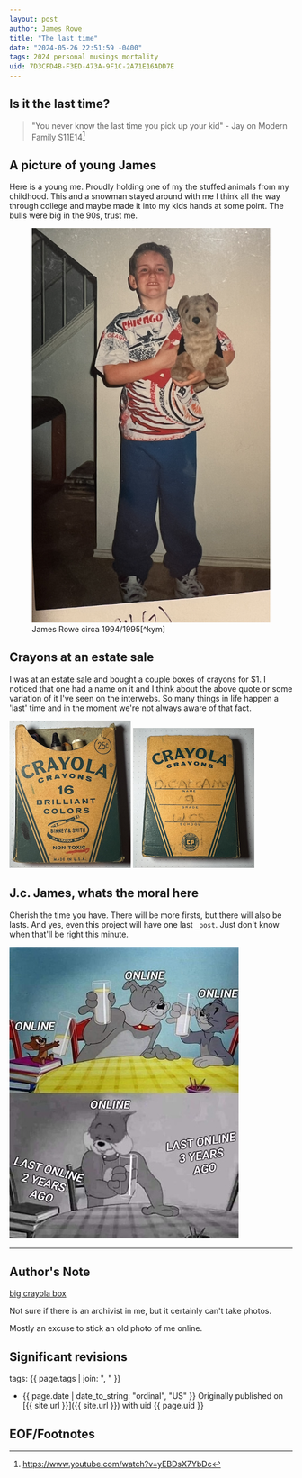 ```yaml
---
layout: post
author: James Rowe
title: "The last time"
date: "2024-05-26 22:51:59 -0400"
tags: 2024 personal musings mortality
uid: 7D3CFD4B-F3ED-473A-9F1C-2A71E16ADD7E
---
```


## Is it the last time?

> "You never know the last time you pick up your kid" - Jay on Modern Family S11E14[^youtube]

## A picture of young James

Here is a young me. Proudly holding one of my the stuffed animals from my childhood. This and a snowman stayed around with me I think all the way through college and maybe made it into my kids hands at some point. The bulls were big in the 90s, trust me.

<figure>
  <img src="/assets/posts-images/james-94-95-with-dog.png" alt="young james" class="center-img img-stylish"/>
  <figcaption>James Rowe circa 1994/1995[^kym]</figcaption>
</figure>

## Crayons at an estate sale

I was at an estate sale and bought a couple boxes of crayons for $1. I noticed that one had a name on it and I think about the above quote or some variation of it I've seen on the interwebs. So many things in life happen a 'last' time and in the moment we're not always aware of that fact.

<div class="flex-row">
    <img src="/assets/posts-images/small-crayola-box.png" alt="small crayola box" class="center-img img-stylish"/>
    <img src="/assets/posts-images/small-crayola-box-back.png" alt="small crayola box back" class="center-img img-stylish"/>
</div>

## J.c. James, whats the moral here

Cherish the time you have. There will be more firsts, but there will also be lasts. And yes, even this project will have one last `_post`. Just don't know when that'll be right this minute.


<img src="/assets/posts-images/kym-last-online-5-years-ago.jpeg" alt="know your meme last online" class="center-img img-stylish"/>


---

## Author's Note

[big crayola box](/assets/posts-images/big-crayola-box.png)

Not sure if there is an archivist in me, but it certainly can't take photos.

Mostly an excuse to stick an old photo of me online.

## Significant revisions

tags: {{ page.tags | join: ", " }} <!-- todo move this somewhere -->

- {{ page.date | date_to_string: "ordinal", "US" }} Originally published on [{{ site.url }}]({{ site.url }}) with uid {{ page.uid }}

## EOF/Footnotes

[^youtube]: https://www.youtube.com/watch?v=yEBDsX7YbDc

[^kym]: https://knowyourmeme.com/memes/last-online-5-years-ago/photos